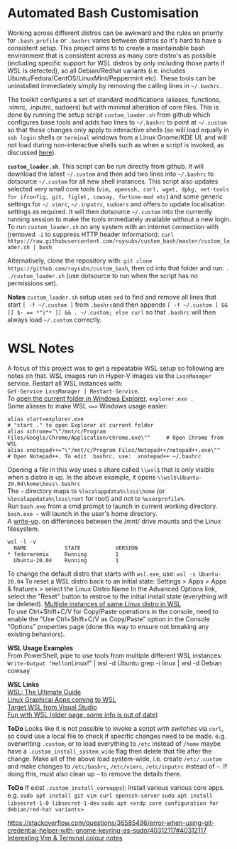 # Automated Bash Customisation
Working across different distros can be awkward and the rules on priority for `.bash_profile` or `.bashrc` varies between distros so it's hard to have a consistent setup. This project aims to to create a maintainable bash environment that is consistent across as many core distro's as possible (including specific support for WSL distros by only including those parts if WSL is detected), so all Debian/Redhat variants (i.e. includes Ubuntu/Fedora/CentOS/LinuxMint/Peppermint etc). These tools can be uninstalled immediately simply by removing the calling lines in `~/.bashrc`.

The toolkit configures a set of standard modifications (aliases, functions, .vimrc, .inputrc, sudoers) but with minimal alteration of core files. This is done by running the setup script `custom_loader.sh` from github which configures base tools and adds two lines to `~/.bashrc` to point at `~/.custom` so that these changes only apply to interactive shells (so will load equally in `ssh login` shells or `terminal` windows from a Linux Gnome/KDE UI, and will not load during non-interactive shells such as when a script is invoked, as discussed [here](https://askubuntu.com/questions/1293474/which-bash-profile-file-should-i-use-for-each-scenario/1293679#1293679)).

**`custom_loader.sh`**. This script can be run directly from github. It will download the latest `~/.custom` and then add two lines into `~/.bashrc` to dotsource `~/.custom` for all new shell instances. This script also updates selected very small core tools (`vim, openssh, curl, wget, dpkg, net-tools for ifconfig, git, figlet, cowsay, fortune-mod etc`) and some generic settings for `~/.vimrc`, `~/.inputrc`, `sudoers` and offers to update localisation settings as required. It will then dotsource `~/.custom` into the currently running session to make the tools immediately available without a new login. To run `custom_loader.sh` on any system with an internet connection with (removed `-i` to suppress HTTP header information):
`curl https://raw.githubusercontent.com/roysubs/custom_bash/master/custom_loader.sh | bash`

Alternatively, clone the repository with: `git clone https://github.com/roysubs/custom_bash`, then cd into that folder and run: `. ./custom_loader.sh` (use dotsource to run when the script has no permissions set).

**Notes** `custom_loader.sh` setup uses `sed` to find and remove all lines that start `[ -f ~/.custom ]` from `.bashrc`and then appends `[ -f ~/.custom ] && [[ $- == *"i"* ]] && . ~/.custom; else curl` so that `.bashrc` will then always load `~/.custom` correctly.

# WSL Notes
A focus of this project was to get a repeatable WSL setup so following are notes on that. WSL images run in Hyper-V images via the `LxssManager` service. Restart all WSL instances with:  
`Get-Service LxssManager | Restart-Service`.  
To [open the current folder in Windows Explorer](https://superuser.com/questions/1338991/how-to-open-windows-explorer-from-current-working-directory-of-wsl-shell#1385493), `explorer.exe .`  
Some aliases to make WSL `<=>` Windows usage easier:  
```
alias start=explorer.exe                                                          # "start ." to open Explorer at current folder
alias xchrome="\"/mnt/c/Program Files/Google/Chrome/Application/chrome.exe\""     # Open Chrome from WSL
alias xnotepad++="\"/mnt/c/Program Files/Notepad++/notepad++.exe\""               # Open Notepad++. To edit .bashrc, use:  xnotepad++ ~/.bashrc
```  
Opening a file in this way uses a share called `\\wsl$` that is only visible when a distro is up. In the above example, it opens `\\wsl$\Ubuntu-20.04\home\boss\.bashrc`  
The `~` directory maps to `%localappdata%\lxss\home` (or `%localappdata%\lxss\root` for root) and not to `%userprofile%`.  
Run `bash.exe` from a cmd prompt to launch in current working directory. `bash.exe ~` will launch in the user's home directory.  
A [write-up](https://github.com/microsoft/WSL/issues/87#issuecomment-214567251). on differences between the /mnt/ drive mounts and the Linux filesystem.  
```  
wsl -l -v
  NAME            STATE           VERSION
* fedoraremix     Running         1
  Ubuntu-20.04    Running         1
```
To change the default distro that starts with `wsl.exe`, use: `wsl -s Ubuntu-20.04`
To reset a WSL distro back to an initial state: Settings > Apps > Apps & features > select the Linux Distro Name
In the Advanced Options link, select the "Reset" button to restroe to the initial install state (everything will be deleted).
[Multiple instances of same Linux distro in WSL](https://medium.com/swlh/why-you-should-use-multiple-instances-of-same-linux-distro-on-wsl-windows-10-f6f140f8ed88)  
To use Ctrl+Shift+C/V for Copy/Paste operations in the console, need to enable the "Use Ctrl+Shift+C/V as Copy/Paste" option in the Console “Options” properties page (done this way to ensure not breaking any existing behaviors).

**WSL Usage Examples**  
From PowerShell, pipe to use tools from multiple different WSL instances:  
    `Write-Output "Hello`nLinux!" | wsl -d Ubuntu grep -i linux | wsl -d Debian cowsay`  

**WSL Links**  
[WSL: The Ultimate Guide](https://adamtheautomator.com/windows-subsystem-for-linux/)  
[Linux Graphical Apps coming to WSL](https://www.zdnet.com/article/linux-graphical-apps-coming-to-windows-subsystem-for-linux/)  
[Target WSL from Visual Studio](https://devblogs.microsoft.com/cppblog/targeting-windows-subsystem-for-linux-from-visual-studio/)  
[Fun with WSL (older page, some info is out of date)](https://blogs.windows.com/windowsdeveloper/2016/07/22/fun-with-the-windows-subsystem-for-linux/)  

**ToDo** Looks like it is not possible to invoke a script *with switches* via `curl`, so could use a local file to check if specific changes need to be made. e.g. overwriting `.custom`, or to load everything to `/etc` instead of `/home` maybe have a `.custom_install_system_wide` flag then delete that file after the change. Make all of the above load system-wide, i.e. create `/etc/.custom` and make changes to `/etc/bashrc`, `/etc/vimrc`, `/etc/inputrc` instead of `~`. If doing this, must also clean up `~` to remove the details there.

**ToDo** If exist `.custom_install_coreapps`): Install various various core apps. e.g.
`sudo apt install git vim curl openssh-server`
`sudo apt install libsecret-1-0 libsecret-1-dev`
`sudo apt <xrdp core configuration for debian/red-hat variants>`

https://stackoverflow.com/questions/36585496/error-when-using-git-credential-helper-with-gnome-keyring-as-sudo/40312117#40312117
[Interesting Vim & Terminal colour notes](https://medium.com/@gillicarmon/create-color-scheme-for-vim-335e842e29ea)
